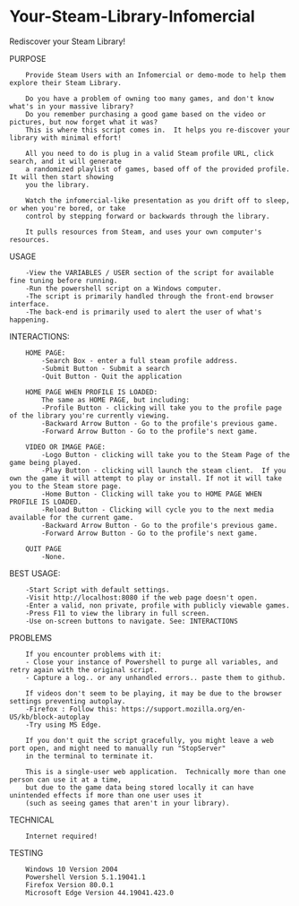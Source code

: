 # Your-Steam-Library-Infomercial
Rediscover your Steam Library!

PURPOSE
    
        Provide Steam Users with an Infomercial or demo-mode to help them explore their Steam Library.

        Do you have a problem of owning too many games, and don't know what's in your massive library?
        Do you remember purchasing a good game based on the video or pictures, but now forget what it was?
        This is where this script comes in.  It helps you re-discover your library with minimal effort! 

        All you need to do is plug in a valid Steam profile URL, click search, and it will generate
        a randomized playlist of games, based off of the provided profile.  It will then start showing
        you the library.  
        
        Watch the infomercial-like presentation as you drift off to sleep, or when you're bored, or take
        control by stepping forward or backwards through the library.

        It pulls resources from Steam, and uses your own computer's resources.

USAGE

        -View the VARIABLES / USER section of the script for available fine tuning before running.
        -Run the powershell script on a Windows computer.
        -The script is primarily handled through the front-end browser interface.
        -The back-end is primarily used to alert the user of what's happening.

INTERACTIONS:

        HOME PAGE:
            -Search Box - enter a full steam profile address.
            -Submit Button - Submit a search
            -Quit Button - Quit the application

        HOME PAGE WHEN PROFILE IS LOADED:
            The same as HOME PAGE, but including:
            -Profile Button - clicking will take you to the profile page of the library you're currently viewing.
            -Backward Arrow Button - Go to the profile's previous game.
            -Forward Arrow Button - Go to the profile's next game.

        VIDEO OR IMAGE PAGE:
            -Logo Button - clicking will take you to the Steam Page of the game being played.
            -Play Button - clicking will launch the steam client.  If you own the game it will attempt to play or install. If not it will take you to the Steam store page.
            -Home Button - Clicking will take you to HOME PAGE WHEN PROFILE IS LOADED.
            -Reload Button - Clicking will cycle you to the next media available for the current game.
            -Backward Arrow Button - Go to the profile's previous game.
            -Forward Arrow Button - Go to the profile's next game.

        QUIT PAGE
            -None.


BEST USAGE:

        -Start Script with default settings.
        -Visit http://localhost:8080 if the web page doesn't open.
        -Enter a valid, non private, profile with publicly viewable games.
        -Press F11 to view the library in full screen.
        -Use on-screen buttons to navigate. See: INTERACTIONS
        
                
PROBLEMS

        If you encounter problems with it:
        - Close your instance of Powershell to purge all variables, and retry again with the original script.
        - Capture a log.. or any unhandled errors.. paste them to github.

        If videos don't seem to be playing, it may be due to the browser settings preventing autoplay.
        -Firefox : Follow this: https://support.mozilla.org/en-US/kb/block-autoplay
        -Try using MS Edge.

        If you don't quit the script gracefully, you might leave a web port open, and might need to manually run "StopServer"
        in the terminal to terminate it.

        This is a single-user web application.  Technically more than one person can use it at a time,
        but due to the game data being stored locally it can have unintended effects if more than one user uses it
        (such as seeing games that aren't in your library).

TECHNICAL

        Internet required!

TESTING

        Windows 10 Version 2004
        Powershell Version 5.1.19041.1
        Firefox Version 80.0.1
        Microsoft Edge Version 44.19041.423.0

